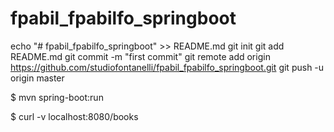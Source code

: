 # fpabil_fpabilfo_springboot

echo "# fpabil_fpabilfo_springboot" >> README.md
git init
git add README.md
git commit -m "first commit"
git remote add origin https://github.com/studiofontanelli/fpabil_fpabilfo_springboot.git
git push -u origin master


$ mvn spring-boot:run

$ curl -v localhost:8080/books
